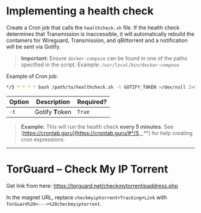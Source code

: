 # Implementing a health check

Create a Cron job that calls the `healthcheck.sh` file. If the health check determines that Transmission is inaccessible, it will automatically rebuild the containers for Wireguard, Transmission, and qBittorrent and a notification will be sent via Gotify.

> **Important:** Ensure `docker-compose` can be found in one of the paths specified in the script. Example: `/usr/local/bin/docker-compose`

Example of Cron job:

```bash
*/5 * * * * bash /path/to/healthcheck.sh -t GOTIFY_TOKEN >/dev/null 2>&1
```

| Option | Description | Required? |
|--------|-------------|-----------|
|`-t`|Gotify **T**oken|`True`|

> **Example:** This will run the health check **every 5 minutes**. See [https://crontab.guru](https://crontab.guru/#*/5_*_*_*_*) for help creating cron expressions.

---

# TorGuard &ndash; Check My IP Torrent

Get link from here: https://torguard.net/checkmytorrentipaddress.php

In the magnet URL, replace `checkmyiptorrent+Tracking+Link` with `TorGuard%20<--->%20checkmyiptorrent`.